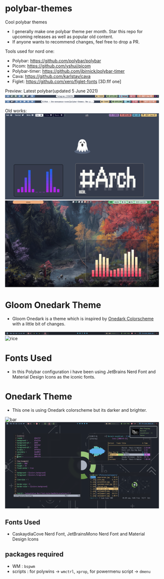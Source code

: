 # polybar-themes

Cool polybar themes

- I generally make one polybar theme per month. Star this repo for upcoming releases as well as popular old content.
- If anyone wants to recommend changes, feel free to drop a PR.

Tools used for nord one:

- Polybar: https://github.com/polybar/polybar
- Picom: https://github.com/yshui/picom
- Polybar-timer: https://github.com/jbirnick/polybar-timer
- Cava: https://github.com/karlstav/cava
- Figlet: https://github.com/xero/figlet-fonts [3D.flf one]

Preview:
Latest polybar(updated 5 June 2021)
![Nordish Material Polybar](pure_nordish_material/preview/pure_nord_preview.png?raw=true "Pure nord polybar")
![Nordish Material Polybar](pure_nordish_material/preview/preview2.png?raw=true "Pure nord polybar")

Old works:
![Nordish Mac Edition](nordish_mac/preview/nord_mac_preview.png?raw=true "Nordish Mac")
![Material Inspired](material_theme/preview/material_preview.png?raw=true "Inspired by Google")

# Gloom Onedark Theme
- Gloom Onedark is a theme which is inspired by [Onedark Colorscheme](https://github.com/joshdick/onedark.vim) with a little bit of changes. 

![bar](https://raw.githubusercontent.com/primalkaze/polybar-themes/main/onedark-theme/preview/bar.png)
![rice](https://user-images.githubusercontent.com/82205152/124379175-1399f880-dcd3-11eb-815e-485cd4ac0358.png)

# Fonts Used 
- In this Polybar configuration i have been using JetBrains Nerd Font and Material Design Icons as the iconic fonts.

# Onedark Theme
- This one is using Onedark colorscheme but its darker and brighter. 

![bar](https://user-images.githubusercontent.com/82205152/124379185-1c8aca00-dcd3-11eb-8810-612c3beace8d.png)
![rice](https://raw.githubusercontent.com/primalkaze/polybar-themes/main/onedark-theme/preview/onedark-theme.png)

## Fonts Used 
- CaskaydiaCove Nerd Font, JetBrainsMono Nerd Font and Material Design Icons
## packages required
- WM : `bspwm`
- scripts : for polywins -> `wmctrl`, `xprop`,  for powermenu script -> `dmenu`
